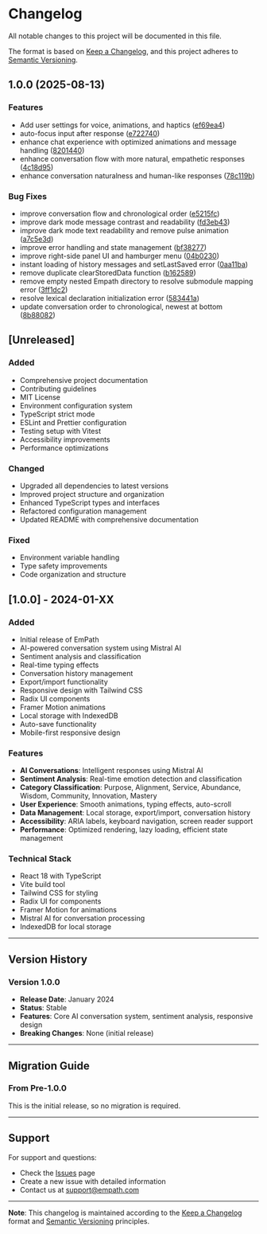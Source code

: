# Changelog

All notable changes to this project will be documented in this file.

The format is based on [Keep a Changelog](https://keepachangelog.com/en/1.0.0/),
and this project adheres to [Semantic Versioning](https://semver.org/spec/v2.0.0.html).

## 1.0.0 (2025-08-13)


### Features

* Add user settings for voice, animations, and haptics ([ef69ea4](https://github.com/EsKaye/Empath/commit/ef69ea4ebc225561a92fa3f239028a1c09347ebc))
* auto-focus input after response ([e722740](https://github.com/EsKaye/Empath/commit/e722740090fc4aaee3ae5f2ba97ec9cab32b0b11))
* enhance chat experience with optimized animations and message handling ([8201440](https://github.com/EsKaye/Empath/commit/8201440f4579b5612cbd33e8de7b33f9145fd443))
* enhance conversation flow with more natural, empathetic responses ([4c18d95](https://github.com/EsKaye/Empath/commit/4c18d95696002e3d5e4edeeccd77d92ba345b0bd))
* enhance conversation naturalness and human-like responses ([78c119b](https://github.com/EsKaye/Empath/commit/78c119b30c72e79ebc6674fd9be44124432ebe06))


### Bug Fixes

* improve conversation flow and chronological order ([e5215fc](https://github.com/EsKaye/Empath/commit/e5215fcdf94599f2fe6002bb1585f52a914fb0c4))
* improve dark mode message contrast and readability ([fd3eb43](https://github.com/EsKaye/Empath/commit/fd3eb43e0c3398b8ca95dc491653d8a3135fb3bd))
* improve dark mode text readability and remove pulse animation ([a7c5e3d](https://github.com/EsKaye/Empath/commit/a7c5e3d605cd55a81dd3c56e28300335715b8d81))
* improve error handling and state management ([bf38277](https://github.com/EsKaye/Empath/commit/bf382775e4199a35f74812c278b8b5f432481fdb))
* improve right-side panel UI and hamburger menu ([04b0230](https://github.com/EsKaye/Empath/commit/04b0230e39bc3e5ebc7ef917635cef660d732d3e))
* instant loading of history messages and setLastSaved error ([0aa11ba](https://github.com/EsKaye/Empath/commit/0aa11ba5db6dd294de880b97a522a206434821bb))
* remove duplicate clearStoredData function ([b162589](https://github.com/EsKaye/Empath/commit/b1625890f3b259dd351a0e01036816103f3bf230))
* remove empty nested Empath directory to resolve submodule mapping error ([3ff1dc2](https://github.com/EsKaye/Empath/commit/3ff1dc2f9575b95c388f65d2c9e86133bbac8f81))
* resolve lexical declaration initialization error ([583441a](https://github.com/EsKaye/Empath/commit/583441adc45da3ed2dac816245af7e5c3aa89021))
* update conversation order to chronological, newest at bottom ([8b88082](https://github.com/EsKaye/Empath/commit/8b88082883493b33a9c0e625a7d06f0dd68611ee))

## [Unreleased]

### Added
- Comprehensive project documentation
- Contributing guidelines
- MIT License
- Environment configuration system
- TypeScript strict mode
- ESLint and Prettier configuration
- Testing setup with Vitest
- Accessibility improvements
- Performance optimizations

### Changed
- Upgraded all dependencies to latest versions
- Improved project structure and organization
- Enhanced TypeScript types and interfaces
- Refactored configuration management
- Updated README with comprehensive documentation

### Fixed
- Environment variable handling
- Type safety improvements
- Code organization and structure

## [1.0.0] - 2024-01-XX

### Added
- Initial release of EmPath
- AI-powered conversation system using Mistral AI
- Sentiment analysis and classification
- Real-time typing effects
- Conversation history management
- Export/import functionality
- Responsive design with Tailwind CSS
- Radix UI components
- Framer Motion animations
- Local storage with IndexedDB
- Auto-save functionality
- Mobile-first responsive design

### Features
- **AI Conversations**: Intelligent responses using Mistral AI
- **Sentiment Analysis**: Real-time emotion detection and classification
- **Category Classification**: Purpose, Alignment, Service, Abundance, Wisdom, Community, Innovation, Mastery
- **User Experience**: Smooth animations, typing effects, auto-scroll
- **Data Management**: Local storage, export/import, conversation history
- **Accessibility**: ARIA labels, keyboard navigation, screen reader support
- **Performance**: Optimized rendering, lazy loading, efficient state management

### Technical Stack
- React 18 with TypeScript
- Vite build tool
- Tailwind CSS for styling
- Radix UI for components
- Framer Motion for animations
- Mistral AI for conversation processing
- IndexedDB for local storage

---

## Version History

### Version 1.0.0
- **Release Date**: January 2024
- **Status**: Stable
- **Features**: Core AI conversation system, sentiment analysis, responsive design
- **Breaking Changes**: None (initial release)

---

## Migration Guide

### From Pre-1.0.0
This is the initial release, so no migration is required.

---

## Support

For support and questions:
- Check the [Issues](https://github.com/yourusername/empath/issues) page
- Create a new issue with detailed information
- Contact us at support@empath.com

---

**Note**: This changelog is maintained according to the [Keep a Changelog](https://keepachangelog.com/) format and [Semantic Versioning](https://semver.org/) principles.
